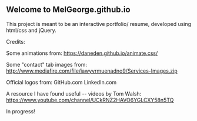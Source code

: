 ## Welcome to MelGeorge.github.io

This project is meant to be an interactive portfolio/ resume, developed using html/css and jQuery. 

Credits:

Some animations from:
https://daneden.github.io/animate.css/

Some "contact" tab images from:
http://www.mediafire.com/file/iawyvrmuenadno9/Services-Images.zip

Official logos from:
GitHub.com
LinkedIn.com

A resource I have found useful -- videos by Tom Walsh:
https://www.youtube.com/channel/UCkRNZ2HAVO6YGLCXY58n5TQ

In progress!
